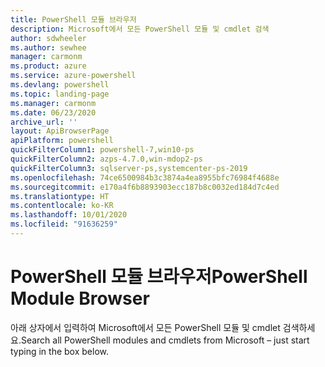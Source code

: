 ```yaml
---
title: PowerShell 모듈 브라우저
description: Microsoft에서 모든 PowerShell 모듈 및 cmdlet 검색
author: sdwheeler
ms.author: sewhee
manager: carmonm
ms.product: azure
ms.service: azure-powershell
ms.devlang: powershell
ms.topic: landing-page
ms.manager: carmonm
ms.date: 06/23/2020
archive_url: ''
layout: ApiBrowserPage
apiPlatform: powershell
quickFilterColumn1: powershell-7,win10-ps
quickFilterColumn2: azps-4.7.0,win-mdop2-ps
quickFilterColumn3: sqlserver-ps,systemcenter-ps-2019
ms.openlocfilehash: 74ce6500984b3c3874a4ea8955bfc76984f4688e
ms.sourcegitcommit: e170a4f6b8893903ecc187b8c0032ed184d7c4ed
ms.translationtype: HT
ms.contentlocale: ko-KR
ms.lasthandoff: 10/01/2020
ms.locfileid: "91636259"
---
```

# <a name="powershell-module-browser"></a><span data-ttu-id="547a6-103">PowerShell 모듈 브라우저</span><span class="sxs-lookup"><span data-stu-id="547a6-103">PowerShell Module Browser</span></span>

<span data-ttu-id="547a6-104">아래 상자에서 입력하여 Microsoft에서 모든 PowerShell 모듈 및 cmdlet 검색하세요.</span><span class="sxs-lookup"><span data-stu-id="547a6-104">Search all PowerShell modules and cmdlets from Microsoft – just start typing in the box below.</span></span>
